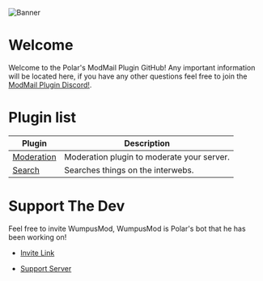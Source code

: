 ![Banner](https://cdn.discordapp.com/attachments/600914805619949588/601935225450397707/ModMail_Plugins.png)
# Welcome
Welcome to the Polar's ModMail Plugin GitHub! Any important information will be located here, if you have any other questions feel free to join the [ModMail Plugin Discord!](https://discordapp.com/invite/azBD6B7).

# Plugin list
| Plugin | Description |
| ------ | ----------- |
| [Moderation](https://github.com/xPolar/modmail-plugins/tree/master/moderation) | Moderation plugin to moderate your server. |
| [Search](https://github.com/xPolar/modmail-plugins/tree/master/search) | Searches things on the interwebs. |

# Support The Dev
Feel free to invite WumpusMod, WumpusMod is Polar's bot that he has been working on!
- [Invite Link](https://discordapp.com/oauth2/authorize?client_id=596532744218214402&permissions=8&scope=bot)

- [Support Server](https://discordapp.com/invite/tjA5ssJ)
